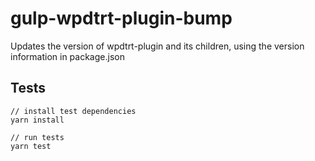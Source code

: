 # gulp-wpdtrt-plugin-bump
Updates the version of wpdtrt-plugin and its children, using the version information in package.json

## Tests

```
// install test dependencies
yarn install

// run tests
yarn test
```